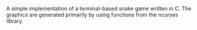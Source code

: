 A simple implementation of a terminal-based snake game written in C. The graphics are generated primarily by using functions from the ncurses library.
